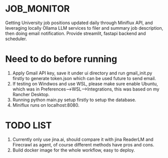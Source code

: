 # JOB_MONITOR
Getting University job positions updated daily through Miniflux API, and leveraging locally Ollama LLM services to filer and summary job description, then doing email notification. Provide streamlit, fastapi backend and scheduler.


# Need to do before running

1. Apply Gmail API key, save it under ui directory and run gmail_init.py firstly to generate token.json which can be used future to send email.
2. If testing on Windwos and use WSL, please make sure enable Ubuntu, which was in Preferences-->WSL-->Integrations, this was based on my Rancher Desktop.
3. Running python main.py setup firstly to setup the database.
4. Miniflux runs on localhost:8080.

# TODO LIST
1. Currently only use jina.ai, should compare it with jina ReaderLM and Firecrawl as agent, of course different methods have pros and cons.
2. Build docker image for the whole workflow, easy to deploy.

